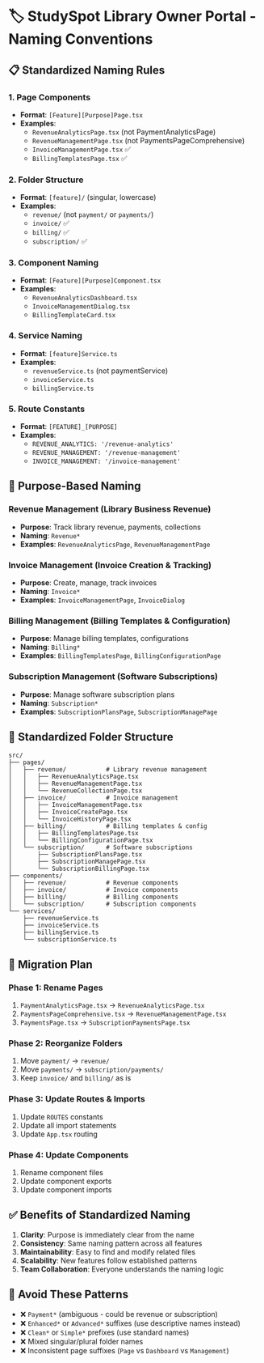 # 🏷️ StudySpot Library Owner Portal - Naming Conventions

## 📋 **Standardized Naming Rules**

### **1. Page Components**
- **Format**: `[Feature][Purpose]Page.tsx`
- **Examples**: 
  - `RevenueAnalyticsPage.tsx` (not PaymentAnalyticsPage)
  - `RevenueManagementPage.tsx` (not PaymentsPageComprehensive)
  - `InvoiceManagementPage.tsx` ✅
  - `BillingTemplatesPage.tsx` ✅

### **2. Folder Structure**
- **Format**: `[feature]/` (singular, lowercase)
- **Examples**:
  - `revenue/` (not `payment/` or `payments/`)
  - `invoice/` ✅
  - `billing/` ✅
  - `subscription/` ✅

### **3. Component Naming**
- **Format**: `[Feature][Purpose]Component.tsx`
- **Examples**:
  - `RevenueAnalyticsDashboard.tsx`
  - `InvoiceManagementDialog.tsx`
  - `BillingTemplateCard.tsx`

### **4. Service Naming**
- **Format**: `[feature]Service.ts`
- **Examples**:
  - `revenueService.ts` (not paymentService)
  - `invoiceService.ts`
  - `billingService.ts`

### **5. Route Constants**
- **Format**: `[FEATURE]_[PURPOSE]`
- **Examples**:
  - `REVENUE_ANALYTICS: '/revenue-analytics'`
  - `REVENUE_MANAGEMENT: '/revenue-management'`
  - `INVOICE_MANAGEMENT: '/invoice-management'`

## 🎯 **Purpose-Based Naming**

### **Revenue Management** (Library Business Revenue)
- **Purpose**: Track library revenue, payments, collections
- **Naming**: `Revenue*`
- **Examples**: `RevenueAnalyticsPage`, `RevenueManagementPage`

### **Invoice Management** (Invoice Creation & Tracking)
- **Purpose**: Create, manage, track invoices
- **Naming**: `Invoice*`
- **Examples**: `InvoiceManagementPage`, `InvoiceDialog`

### **Billing Management** (Billing Templates & Configuration)
- **Purpose**: Manage billing templates, configurations
- **Naming**: `Billing*`
- **Examples**: `BillingTemplatesPage`, `BillingConfigurationPage`

### **Subscription Management** (Software Subscriptions)
- **Purpose**: Manage software subscription plans
- **Naming**: `Subscription*`
- **Examples**: `SubscriptionPlansPage`, `SubscriptionManagePage`

## 📁 **Standardized Folder Structure**

```
src/
├── pages/
│   ├── revenue/           # Library revenue management
│   │   ├── RevenueAnalyticsPage.tsx
│   │   ├── RevenueManagementPage.tsx
│   │   └── RevenueCollectionPage.tsx
│   ├── invoice/           # Invoice management
│   │   ├── InvoiceManagementPage.tsx
│   │   ├── InvoiceCreatePage.tsx
│   │   └── InvoiceHistoryPage.tsx
│   ├── billing/           # Billing templates & config
│   │   ├── BillingTemplatesPage.tsx
│   │   └── BillingConfigurationPage.tsx
│   └── subscription/      # Software subscriptions
│       ├── SubscriptionPlansPage.tsx
│       ├── SubscriptionManagePage.tsx
│       └── SubscriptionBillingPage.tsx
├── components/
│   ├── revenue/           # Revenue components
│   ├── invoice/           # Invoice components
│   ├── billing/           # Billing components
│   └── subscription/      # Subscription components
└── services/
    ├── revenueService.ts
    ├── invoiceService.ts
    ├── billingService.ts
    └── subscriptionService.ts
```

## 🔄 **Migration Plan**

### **Phase 1: Rename Pages**
1. `PaymentAnalyticsPage.tsx` → `RevenueAnalyticsPage.tsx`
2. `PaymentsPageComprehensive.tsx` → `RevenueManagementPage.tsx`
3. `PaymentsPage.tsx` → `SubscriptionPaymentsPage.tsx`

### **Phase 2: Reorganize Folders**
1. Move `payment/` → `revenue/`
2. Move `payments/` → `subscription/payments/`
3. Keep `invoice/` and `billing/` as is

### **Phase 3: Update Routes & Imports**
1. Update `ROUTES` constants
2. Update all import statements
3. Update `App.tsx` routing

### **Phase 4: Update Components**
1. Rename component files
2. Update component exports
3. Update component imports

## ✅ **Benefits of Standardized Naming**

1. **Clarity**: Purpose is immediately clear from the name
2. **Consistency**: Same naming pattern across all features
3. **Maintainability**: Easy to find and modify related files
4. **Scalability**: New features follow established patterns
5. **Team Collaboration**: Everyone understands the naming logic

## 🚫 **Avoid These Patterns**

- ❌ `Payment*` (ambiguous - could be revenue or subscription)
- ❌ `Enhanced*` or `Advanced*` suffixes (use descriptive names instead)
- ❌ `Clean*` or `Simple*` prefixes (use standard names)
- ❌ Mixed singular/plural folder names
- ❌ Inconsistent page suffixes (`Page` vs `Dashboard` vs `Management`)
